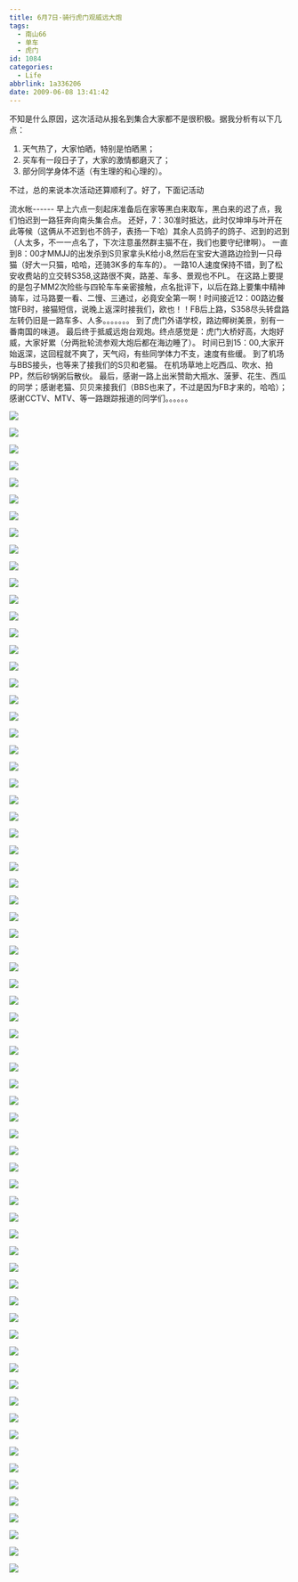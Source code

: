 ```yaml
---
title: 6月7日·骑行虎门观威远大炮
tags:
  - 南山66
  - 单车
  - 虎门
id: 1084
categories:
  - Life
abbrlink: 1a336206
date: 2009-06-08 13:41:42
---
```


不知是什么原因，这次活动从报名到集合大家都不是很积极。据我分析有以下几点：
1. 天气热了，大家怕晒，特别是怕晒黑；
2. 买车有一段日子了，大家的激情都磨灭了；
3. 部分同学身体不适（有生理的和心理的）。

不过，总的来说本次活动还算顺利了。好了，下面记活动

流水帐------
早上六点一刻起床准备后在家等黑白来取车，黑白来的迟了点，我们怕迟到一路狂奔向南头集合点。
还好，7：30准时抵达，此时仅坤坤与叶开在此等候（这俩从不迟到也不鸽子，表扬一下哈）其余人员鸽子的鸽子、迟到的迟到（人太多，不一一点名了，下次注意虽然群主猫不在，我们也要守纪律啊）。
一直到8：00才MMJJ的出发杀到S贝家拿头K给小8,然后在宝安大道路边捡到一只母猫（好大一只猫，哈哈，还骑3K多的车车的）。
一路10人速度保持不错，到了松安收费站的立交转S358,这路很不爽，路差、车多、景观也不PL。
在这路上要提的是包子MM2次险些与四轮车车亲密接触，点名批评下，以后在路上要集中精神骑车，过马路要一看、二慢、三通过，必竟安全第一啊！时间接近12：00路边餐馆FB时，接猫短信，说晚上返深时接我们，欧也！！FB后上路，S358尽头转盘路左转仍旧是一路车多、人多。。。。。。。
到了虎门外语学校，路边椰树美景，别有一番南国的味道。
最后终于抵威远炮台观炮。终点感觉是：虎门大桥好高，大炮好威，大家好累（分两批轮流参观大炮后都在海边睡了）。
时间已到15：00,大家开始返深，这回程就不爽了，天气闷，有些同学体力不支，速度有些缓。
到了机场与BBS接头，也等来了接我们的S贝和老猫。
在机场草地上吃西瓜、吹水、拍PP，然后砂锅粥后散伙。
最后，感谢一路上出米赞助大瓶水、菠萝、花生、西瓜的同学；感谢老猫、贝贝来接我们（BBS也来了，不过是因为FB才来的，哈哈）；感谢CCTV、MTV、等一路跟踪报道的同学们。。。。。。

![](/images/2009/06/08_20090608_11379.jpg)
<!--more-->
![](/images/2009/06/08_20090608_11380.jpg)

![](/images/2009/06/08_20090608_11381.jpg)

![](/images/2009/06/08_20090608_11382.jpg)

![](/images/2009/06/08_20090608_11383.jpg)

![](/images/2009/06/08_20090608_11384.jpg)

![](/images/2009/06/08_20090608_11385.jpg)

![](/images/2009/06/08_20090608_11386.jpg)

![](/images/2009/06/08_20090608_11387.jpg)

![](/images/2009/06/08_20090608_11388.jpg)

![](/images/2009/06/08_20090608_11389.jpg)

![](/images/2009/06/08_20090608_11390.jpg)

![](/images/2009/06/08_20090608_11391.jpg)

![](/images/2009/06/08_20090608_11392.jpg)

![](/images/2009/06/08_20090608_11393.jpg)

![](/images/2009/06/08_20090608_11394.jpg)

![](/images/2009/06/08_20090608_11395.jpg)

![](/images/2009/06/08_20090608_11396.jpg)

![](/images/2009/06/08_20090608_11397.jpg)

![](/images/2009/06/08_20090608_11398.jpg)

![](/images/2009/06/08_20090608_11399.jpg)

![](/images/2009/06/08_20090608_11400.jpg)

![](/images/2009/06/08_20090608_11401.jpg)

![](/images/2009/06/08_20090608_11402.jpg)

![](/images/2009/06/08_20090608_11403.jpg)

![](/images/2009/06/08_20090608_11404.jpg)

![](/images/2009/06/08_20090608_11405.jpg)

![](/images/2009/06/08_20090608_11406.jpg)

![](/images/2009/06/08_20090608_11407.jpg)

![](/images/2009/06/08_20090608_11408.jpg)

![](/images/2009/06/08_20090608_11409.jpg)

![](/images/2009/06/08_20090608_11410.jpg)

![](/images/2009/06/08_20090608_11411.jpg)

![](/images/2009/06/08_20090608_11412.jpg)

![](/images/2009/06/08_20090608_11413.jpg)

![](/images/2009/06/08_20090608_11414.jpg)

![](/images/2009/06/08_20090608_11415.jpg)

![](/images/2009/06/08_20090608_11416.jpg)

![](/images/2009/06/08_20090608_11417.jpg)

![](/images/2009/06/08_20090608_11418.jpg)

![](/images/2009/06/08_20090608_11419.jpg)

![](/images/2009/06/08_20090608_11420.jpg)

![](/images/2009/06/08_20090608_11421.jpg)

![](/images/2009/06/08_20090608_11422.jpg)

![](/images/2009/06/08_20090608_11423.jpg)

![](/images/2009/06/08_20090608_11424.jpg)

![](/images/2009/06/08_20090608_11425.jpg)

![](/images/2009/06/08_20090608_11426.jpg)

![](/images/2009/06/08_20090608_11427.jpg)

![](/images/2009/06/08_20090608_11428.jpg)

![](/images/2009/06/08_20090608_11429.jpg)

![](/images/2009/06/08_20090608_11430.jpg)

![](/images/2009/06/08_20090608_11431.jpg)

![](/images/2009/06/08_20090608_11432.jpg)

![](/images/2009/06/08_20090608_11433.jpg)

![](/images/2009/06/08_20090608_11434.jpg)

![](/images/2009/06/08_20090608_11435.jpg)

![](/images/2009/06/08_20090608_11436.jpg)

![](/images/2009/06/08_20090608_11437.jpg)

![](/images/2009/06/08_20090608_11438.jpg)

![](/images/2009/06/08_20090608_11439.jpg)

![](/images/2009/06/08_20090608_11440.jpg)

![](/images/2009/06/08_20090608_11441.jpg)

![](/images/2009/06/08_20090608_11442.jpg)

![](/images/2009/06/08_20090608_11443.jpg)

![](/images/2009/06/08_20090608_11444.jpg)

![](/images/2009/06/08_20090608_11445.jpg)

<i
mg src="/images/2009/06/08_20090608_11446.jpg" alt="" title=""/>

![](/images/2009/06/08_20090608_11447.jpg)

![](/images/2009/06/08_20090608_11448.jpg)

![](/images/2009/06/08_20090608_11449.jpg)